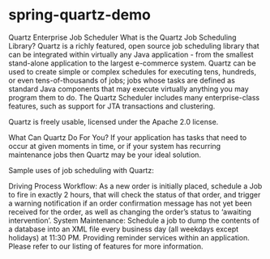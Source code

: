# spring-quartz-demo

Quartz Enterprise Job Scheduler
What is the Quartz Job Scheduling Library?
Quartz is a richly featured, open source job scheduling library that can be integrated within virtually any Java application - from the smallest stand-alone application to the largest e-commerce system. Quartz can be used to create simple or complex schedules for executing tens, hundreds, or even tens-of-thousands of jobs; jobs whose tasks are defined as standard Java components that may execute virtually anything you may program them to do. The Quartz Scheduler includes many enterprise-class features, such as support for JTA transactions and clustering.

Quartz is freely usable, licensed under the Apache 2.0 license.

What Can Quartz Do For You?
If your application has tasks that need to occur at given moments in time, or if your system has recurring maintenance jobs then Quartz may be your ideal solution.

Sample uses of job scheduling with Quartz:

Driving Process Workflow: As a new order is initially placed, schedule a Job to fire in exactly 2 hours, that will check the status of that order, and trigger a warning notification if an order confirmation message has not yet been received for the order, as well as changing the order’s status to ‘awaiting intervention’.
System Maintenance: Schedule a job to dump the contents of a database into an XML file every business day (all weekdays except holidays) at 11:30 PM.
Providing reminder services within an application.
Please refer to our listing of features for more information.
